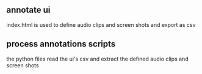 ## annotate ui
index.html is used to define audio clips and screen shots and export as csv

## process annotations scripts
the python files read the ui's csv and extract the defined audio clips and screen shots
